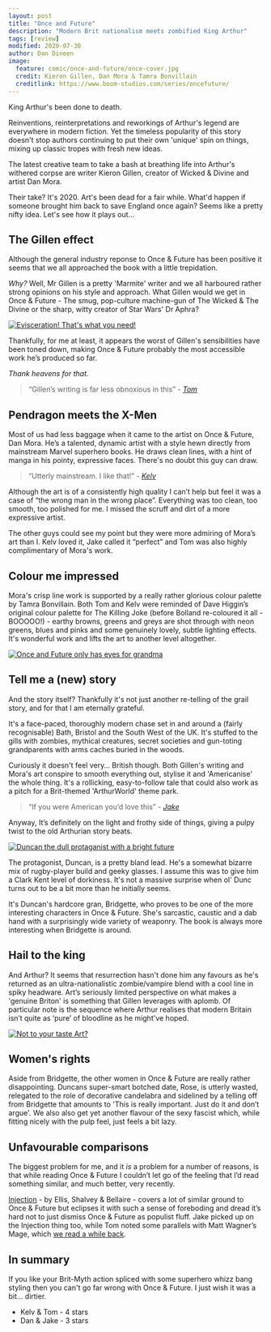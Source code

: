 ```yaml
---
layout: post
title: "Once and Future"
description: "Modern Brit nationalism meets zombified King Arthur"
tags: [review]
modified: 2020-07-30
author: Dan Dineen
image:
  feature: comic/once-and-future/once-cover.jpg
  credit: Kieron Gillen, Dan Mora & Tamra Bonvillain
  creditlink: https://www.boom-studios.com/series/oncefuture/
---
```


King Arthur's been done to death.

Reinventions, reinterpretations and reworkings of Arthur's legend are everywhere in modern fiction. Yet the timeless popularity of this story doesn't stop authors continuing to put their own 'unique' spin on things, mixing up classic tropes with fresh new ideas.

The latest creative team to take a bash at breathing life into Arthur's withered corpse are writer Kieron Gillen, creator of Wicked & Divine and artist Dan Mora. 

Their take? It's 2020. Art's been dead for a fair while. What'd happen if someone brought him back to save England once again? Seems like a pretty nifty idea. Let's see how it plays out&hellip;

## The Gillen effect

Although the general industry reponse to Once & Future has been positive it seems that we all approached the book with a little trepidation.

_Why?_ Well, Mr Gillen is a pretty 'Marmite' writer and we all harboured rather strong opinions on his style and approach. What Gillen would we get in Once & Future - The smug, pop-culture machine-gun of The Wicked & The Divine or the sharp, witty creator of Star Wars' Dr Aphra? 

[![Evisceration! That's what you need!]({{site.url}}/images/comic/once-and-future/once-evisceration.jpg)]({{site.url}}/images/comic/once-and-future/once-evisceration.jpg)

Thankfully, for me at least, it appears the worst of Gillen's sensibilities have been toned down, making Once & Future probably the most accessible work he’s produced so far.

_Thank heavens for that_.

> “Gillen’s writing is far less obnoxious in this” - <cite>[Tom](https://twitter.com/tomwe)</cite>

## Pendragon meets the X-Men

Most of us had less baggage when it came to the artist on Once &amp; Future, Dan Mora. He’s a talented, dynamic artist with a style hewn directly from mainstream Marvel superhero books. He draws clean lines, with a hint of manga in his pointy, expressive faces. There's no doubt this guy can draw.

> “Utterly mainstream. I like that!” - <cite>[Kelv](https://twitter.com/chao-xian)</cite>

Although the art is of a consistently high quality I can’t help but feel it was a case of “the wrong man in the wrong place”. Everything was too clean, too smooth, too polished for me. I missed the scruff and dirt of a more expressive artist.

The other guys could see my point but they were more admiring of Mora’s art than I. Kelv loved it, Jake called it  “perfect” and Tom was also highly complimentary of Mora's work.

## Colour me impressed

Mora's crisp line work is supported by a really rather glorious colour palette by Tamra Bonvillain. Both Tom and Kelv were reminded of Dave Higgin’s original colour palette for The Killing Joke (before Bolland re-coloured it all - BOOOOO!) - earthy browns, greens and greys are shot through with neon greens, blues and pinks and some genuinely lovely, subtle lighting effects. It's wonderful work and lifts the art to another level altogether.

[![Once and Future only has eyes for grandma]({{site.url}}/images/comic/once-and-future/once-tokenwoman.jpg)]({{site.url}}/images/comic/once-and-future/once-tokenwoman.jpg)

## Tell me a (new) story

And the story itself? Thankfully it's not just another re-telling of the grail story, and for that I am eternally grateful.

It's a face-paced, thoroughly modern chase set in and around a (fairly recognisable) Bath, Bristol and the South West of the UK. It's stuffed to the gills with zombies, mythical creatures, secret societies and gun-toting grandparents with arms caches buried in the woods.

Curiously it doesn't feel very&hellip; British though. Both Gillen's writing and Mora's art conspire to smooth everything out, stylise it and 'Americanise' the whole thing. It's a rollicking, easy-to-follow tale that could also work as a pitch for a Brit-themed 'ArthurWorld' theme park.

> “If you were American you’d love this” - <cite>[Jake](https://twitter.com/tygertale)</cite>

Anyway, It’s definitely on the light and frothy side of things, giving a pulpy twist to the old Arthurian story beats.

[![Duncan the dull protaganist with a bright future]({{site.url}}/images/comic/once-and-future/once-duncan.jpg)]({{site.url}}/images/comic/once-and-future/once-duncan.jpg)

The protagonist, Duncan, is a pretty bland lead. He's a somewhat bizarre mix of rugby-player build and geeky glasses. I assume this was to give him a Clark Kent level of dorkiness. It's not a massive surprise when ol' Dunc turns out to be a bit more than he initially seems. 

It's Duncan's hardcore gran, Bridgette, who proves to be one of the more interesting characters in Once & Future. She's sarcastic, caustic and a dab hand with a surprisingly wide variety of weaponry. The book is always more interesting when Bridgette is around.

## Hail to the king

And Arthur? It seems that resurrection hasn't done him any favours as he's returned as an ultra-nationalistic zombie/vampire blend with a cool line in spiky headware. Art’s seriously limited perspective on what makes a 'genuine Briton' is something that Gillen leverages with aplomb. Of particular note is the sequence where Arthur realises that modern Britain isn’t quite as ‘pure’ of bloodline as he might've hoped. 

[![Not to your taste Art?]({{site.url}}/images/comic/once-and-future/once-anglosaxon.jpg)]({{site.url}}/images/comic/once-and-future/once-anglosaxon.jpg)

## Women's rights

Aside from Bridgette, the other women in Once & Future are really rather disappointing. Duncans super-smart botched date, Rose, is utterly wasted, relegated to the role of decorative candelabra and sidelined by a telling off from Bridgette that amounts to 'This is really important. Just do it and don’t argue'. We also also get yet another flavour of the sexy fascist which, while fitting nicely with the pulp feel, just feels a bit lazy.

## Unfavourable comparisons

The biggest problem for me, and it *is* a problem for a number of reasons, is that while reading Once & Future I couldn’t let go of the feeling that I’d read something similar, and much better, very recently.

[Injection](https://imagecomics.com/comics/series/injection) - by Ellis, Shalvey & Bellaire - covers a lot of similar ground to Once & Future but eclipses it with such a sense of foreboding and dread it’s hard not to just dismiss Once & Future as populist fluff. Jake picked up on the Injection thing too, while Tom noted some parallels with Matt Wagner’s Mage, which [we read a while back]({{site-url}}/mage-the-hero-discovered).

## In summary

If you like your Brit-Myth action spliced with some superhero whizz bang styling then you can't go far wrong with Once & Future. I just wish it was a bit... dirtier.

- Kelv & Tom - 4 stars
- Dan & Jake - 3 stars


